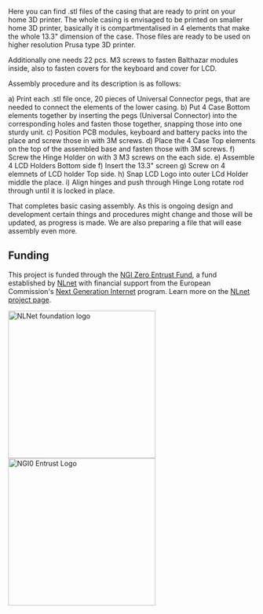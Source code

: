 Here you can find .stl files of the casing that are ready to print on your home 3D printer. 
The whole casing is envisaged to be printed on smaller home 3D printer, basically it is compartmentalised in 4 elements that make the whole 13.3" dimension of the case.
Those files are ready to be used on higher resolution Prusa type 3D printer.

Additionally one needs 22 pcs. M3 screws to fasten Balthazar modules inside, also to fasten covers for the keyboard and cover for LCD.
 
Assembly procedure and its description is as follows:


a) Print each .stl file once, 20 pieces of Universal Connector pegs, that are needed to connect the elements of the lower casing. 
b) Put 4 Case Bottom elements together by inserting the pegs (Universal Connector) into the corresponding holes and fasten those together, snapping those into one sturdy unit.
c) Position PCB modules, keyboard and battery packs into the place and screw those in with 3M screws. 
d) Place the 4 Case Top elements on the top of the assembled base and fasten those with 3M screws.
f) Screw the Hinge Holder on with 3 M3 screws on the each side.
e) Assemble 4 LCD Holders Bottom side 
f) Insert the 13.3" screen
g) Screw on 4 elemnets of LCD holder Top side.
h) Snap LCD Logo into outer LCd Holder middle the place.
i) Align hinges and push through Hinge Long rotate rod through until it is locked in place.

That completes basic casing assembly.
As this is ongoing design and development certain things and procedures might change and those will be updated, as progress is made.
We are also preparing a file that will ease assembly even more.


## Funding

This project is funded through the [NGI Zero Entrust Fund](https://nlnet.nl/entrust), a fund
established by [NLnet](https://nlnet.nl) with financial support from the European Commission's
[Next Generation Internet](https://ngi.eu) program. Learn more on the [NLnet project page](https://nlnet.nl/project/Balthazar-Casing/).

[<img src="https://nlnet.nl/logo/banner.png" alt="NLNet foundation logo" width="300" />](https://nlnet.nl)
[<img src="https://nlnet.nl/image/logos/NGI0Entrust_tag.svg" alt="NGI0 Entrust Logo" width="300" />](https://nlnet.nl/entrust)

